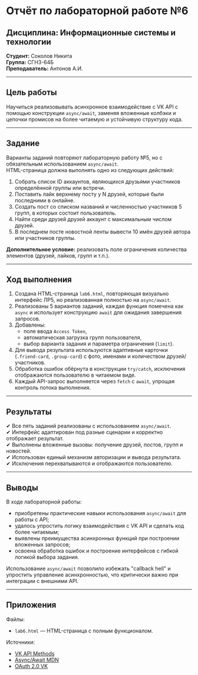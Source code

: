 # Отчёт по лабораторной работе №6  
## Дисциплина: Информационные системы и технологии  
**Студент:** Соколов Никита  
**Группа:** СГН3-64Б  
**Преподаватель:** Антонов А.И.  

---

## Цель работы

Научиться реализовывать асинхронное взаимодействие с VK API с помощью конструкции `async/await`, заменяя вложенные колбэки и цепочки промисов на более читаемую и устойчивую структуру кода.

---

## Задание

Варианты заданий повторяют лабораторную работу №5, но с обязательным использованием `async/await`.  
HTML-страница должна выполнять одно из следующих действий:

1. Собрать список ID аккаунтов, являющихся друзьями участников определённой группы или встречи.
2. Поставить лайк верхнему посту у N друзей, которые были последними в онлайне.
3. Создать пост со списком названий и численностью участников 5 групп, в которых состоит пользователь.
4. Найти среди друзей друзей аккаунт с максимальным числом друзей.
5. В последнем посте новостной ленты вывести 10 имён друзей автора или участников группы.

**Дополнительное условие:** реализовать поле ограничения количества элементов (друзей, лайков, групп и т.п.).

---

## Ход выполнения

1. Создана HTML-страница `lab6.html`, повторяющая визуально интерфейс ЛР5, но реализованная полностью на `async/await`.
2. Реализованы 5 вариантов заданий, каждая функция помечена как `async` и использует конструкцию `await` для ожидания завершения запросов.
3. Добавлены:
   - поле ввода `Access Token`,
   - автоматическая загрузка групп пользователя,
   - выбор варианта задания и параметра ограничения (`limit`).
4. Для вывода результата используются адаптивные карточки (`.friend-card`, `.group-card`) с фото, именами и количеством друзей/участников.
5. Обработка ошибок обёрнута в конструкции `try/catch`, исключения отображаются пользователю в читаемом виде.
6. Каждый API-запрос выполняется через `fetch` с `await`, упрощая контроль потока выполнения.

---

## Результаты

✔ Все пять заданий реализованы с использованием `async/await`.  
✔ Интерфейс адаптирован под разные сценарии и корректно отображает результат.  
✔ Выполнены вложенные вызовы: получение друзей, постов, групп и новостей.  
✔ Использован единый механизм авторизации и вывода результата.  
✔ Исключения перехватываются и отображаются пользователю.  

---

## Выводы

В ходе лабораторной работы:
- приобретены практические навыки использования `async/await` для работы с API;
- удалось упростить логику взаимодействия с VK API и сделать код более читаемым;
- выявлены преимущества асинхронных функций при построении вложенных запросов;
- освоена обработка ошибок и построение интерфейсов с гибкой логикой выбора задания.

Использование `async/await` позволило избежать "callback hell" и упростить управление асинхронностью, что критически важно при интеграции с внешними API.

---

## Приложения

Файлы:
- `lab6.html` — HTML-страница с полным функционалом.

Источники:
- [VK API Methods](https://vk.com/dev/methods)  
- [Async/Await MDN](https://developer.mozilla.org/ru/docs/Web/JavaScript/Reference/Statements/async_function)  
- [OAuth 2.0 VK](https://vk.com/dev/implicit_flow_user)  
